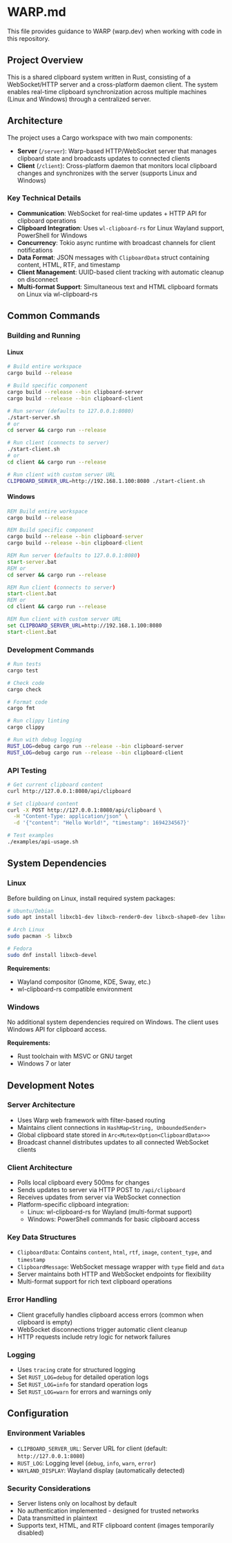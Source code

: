 # WARP.md

This file provides guidance to WARP (warp.dev) when working with code in this repository.

## Project Overview

This is a shared clipboard system written in Rust, consisting of a WebSocket/HTTP server and a cross-platform daemon client. The system enables real-time clipboard synchronization across multiple machines (Linux and Windows) through a centralized server.

## Architecture

The project uses a Cargo workspace with two main components:

- **Server** (`/server`): Warp-based HTTP/WebSocket server that manages clipboard state and broadcasts updates to connected clients
- **Client** (`/client`): Cross-platform daemon that monitors local clipboard changes and synchronizes with the server (supports Linux and Windows)

### Key Technical Details

- **Communication**: WebSocket for real-time updates + HTTP API for clipboard operations
- **Clipboard Integration**: Uses `wl-clipboard-rs` for Linux Wayland support, PowerShell for Windows
- **Concurrency**: Tokio async runtime with broadcast channels for client notifications
- **Data Format**: JSON messages with `ClipboardData` struct containing content, HTML, RTF, and timestamp
- **Client Management**: UUID-based client tracking with automatic cleanup on disconnect
- **Multi-format Support**: Simultaneous text and HTML clipboard formats on Linux via wl-clipboard-rs

## Common Commands

### Building and Running

#### Linux
```bash
# Build entire workspace
cargo build --release

# Build specific component  
cargo build --release --bin clipboard-server
cargo build --release --bin clipboard-client

# Run server (defaults to 127.0.0.1:8080)
./start-server.sh
# or
cd server && cargo run --release

# Run client (connects to server)
./start-client.sh  
# or
cd client && cargo run --release

# Run client with custom server URL
CLIPBOARD_SERVER_URL=http://192.168.1.100:8080 ./start-client.sh
```

#### Windows
```cmd
REM Build entire workspace
cargo build --release

REM Build specific component
cargo build --release --bin clipboard-server
cargo build --release --bin clipboard-client

REM Run server (defaults to 127.0.0.1:8080)
start-server.bat
REM or
cd server && cargo run --release

REM Run client (connects to server)
start-client.bat
REM or
cd client && cargo run --release

REM Run client with custom server URL
set CLIPBOARD_SERVER_URL=http://192.168.1.100:8080
start-client.bat
```

### Development Commands
```bash
# Run tests
cargo test

# Check code
cargo check

# Format code
cargo fmt

# Run clippy linting
cargo clippy

# Run with debug logging
RUST_LOG=debug cargo run --release --bin clipboard-server
RUST_LOG=debug cargo run --release --bin clipboard-client
```

### API Testing
```bash
# Get current clipboard content
curl http://127.0.0.1:8080/api/clipboard

# Set clipboard content  
curl -X POST http://127.0.0.1:8080/api/clipboard \
  -H "Content-Type: application/json" \
  -d '{"content": "Hello World!", "timestamp": 1694234567}'

# Test examples
./examples/api-usage.sh
```

## System Dependencies

### Linux

Before building on Linux, install required system packages:

```bash
# Ubuntu/Debian
sudo apt install libxcb1-dev libxcb-render0-dev libxcb-shape0-dev libxcb-xfixes0-dev

# Arch Linux
sudo pacman -S libxcb

# Fedora  
sudo dnf install libxcb-devel
```

**Requirements:**
- Wayland compositor (Gnome, KDE, Sway, etc.)
- wl-clipboard-rs compatible environment

### Windows

No additional system dependencies required on Windows. The client uses Windows API for clipboard access.

**Requirements:**
- Rust toolchain with MSVC or GNU target
- Windows 7 or later

## Development Notes

### Server Architecture
- Uses Warp web framework with filter-based routing
- Maintains client connections in `HashMap<String, UnboundedSender>`
- Global clipboard state stored in `Arc<Mutex<Option<ClipboardData>>>`
- Broadcast channel distributes updates to all connected WebSocket clients

### Client Architecture  
- Polls local clipboard every 500ms for changes
- Sends updates to server via HTTP POST to `/api/clipboard`
- Receives updates from server via WebSocket connection
- Platform-specific clipboard integration:
  - Linux: wl-clipboard-rs for Wayland (multi-format support)
  - Windows: PowerShell commands for basic clipboard access

### Key Data Structures
- `ClipboardData`: Contains `content`, `html`, `rtf`, `image`, `content_type`, and `timestamp`
- `ClipboardMessage`: WebSocket message wrapper with `type` field and `data`
- Server maintains both HTTP and WebSocket endpoints for flexibility
- Multi-format support for rich text clipboard operations

### Error Handling
- Client gracefully handles clipboard access errors (common when clipboard is empty)
- WebSocket disconnections trigger automatic client cleanup
- HTTP requests include retry logic for network failures

### Logging
- Uses `tracing` crate for structured logging
- Set `RUST_LOG=debug` for detailed operation logs
- Set `RUST_LOG=info` for standard operation logs
- Set `RUST_LOG=warn` for errors and warnings only

## Configuration

### Environment Variables
- `CLIPBOARD_SERVER_URL`: Server URL for client (default: `http://127.0.0.1:8080`)
- `RUST_LOG`: Logging level (`debug`, `info`, `warn`, `error`)
- `WAYLAND_DISPLAY`: Wayland display (automatically detected)

### Security Considerations
- Server listens only on localhost by default
- No authentication implemented - designed for trusted networks
- Data transmitted in plaintext
- Supports text, HTML, and RTF clipboard content (images temporarily disabled)
